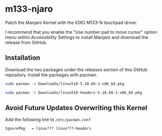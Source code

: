 # m133-njaro
Patch the Manjaro Kernel with the IOXO M133-N touchpad driver.

I recommend that you enable the "Use number pad to move cursor" option menu within Accessibility Settings to install Manjaro and download the release from GitHub.

## Installation
Download the two packages under the releases section of this GitHub repository. Install the packages with pacman.

```sh
sudo pacman -U Downloads/linux510-5.10.66-1-x86_64.pkg
```
```sh
sudo pacman -U Downloads/linux510-headers-5.10.66-1-x86_64.pkg
```

## Avoid Future Updates Overwriting this Kernel
Add the following line to `/etc/pacman.conf`

`IgnorePkg   = linux??? linux???-headers`
